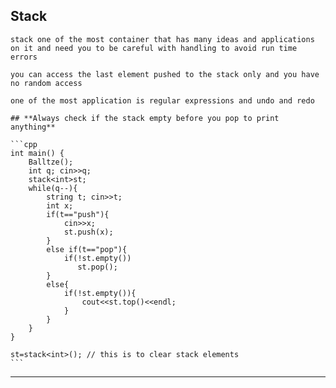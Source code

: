 
## Stack
    
    stack one of the most container that has many ideas and applications on it and need you to be careful with handling to avoid run time errors 
    
    you can access the last element pushed to the stack only and you have no random access 
    
    one of the most application is regular expressions and undo and redo 
    
    ## **Always check if the stack empty before you pop to print anything**
    
    ```cpp
    int main() {
        Balltze();
        int q; cin>>q;
        stack<int>st;
        while(q--){
            string t; cin>>t;
            int x;
            if(t=="push"){
                cin>>x;
                st.push(x);
            }
            else if(t=="pop"){
                if(!st.empty())
                   st.pop();
            }
            else{
                if(!st.empty()){
                    cout<<st.top()<<endl;
                }
            }
        }
    }
    
    st=stack<int>(); // this is to clear stack elements 
    ```
    

---